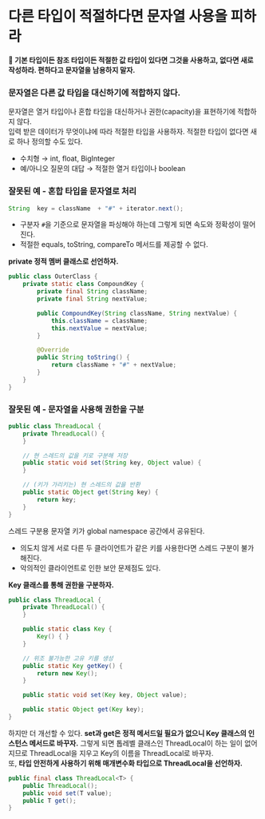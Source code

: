 # 다른 타입이 적절하다면 문자열 사용을 피하라
**📌 기본 타입이든 참조 타입이든 적절한 값 타입이 있다면 그것을 사용하고, 없다면 새로 작성하라. 편하다고 문자열을 남용하지 말자.**

### 문자열은 다른 값 타입을 대신하기에 적합하지 않다.
문자열은 열거 타입이나 혼합 타입을 대신하거나 권한(capacity)을 표현하기에 적합하지 않다.   
입력 받은 데이터가 무엇이냐에 따라 적절한 타입을 사용하자. 적절한 타입이 없다면 새로 하나 정의할 수도 있다.
- 수치형 → int, float, BigInteger
- 예/아니오 질문의 대답 → 적절한 열거 타입이나 boolean

### 잘못된 예 - 혼합 타입을 문자열로 처리
```java
String  key = className  + "#" + iterator.next();
```
- 구분자 `#`을 기준으로 문자열을 파싱해야 하는데 그렇게 되면 속도와 정확성이 떨어진다.
- 적절한 equals, toString, compareTo 메서드를 제공할 수 없다.

**private 정적 멤버 클래스로 선언하자.**
```java
public class OuterClass {
	private static class CompoundKey {
		private final String className;
		private final String nextValue;

		public CompoundKey(String className, String nextValue) {
			this.className = className;
			this.nextValue = nextValue;
		}

		@Override
		public String toString() {
			return className + "#" + nextValue;
		}
	}
}
```

### 잘못된 예 - 문자열을 사용해 권한을 구분
```java
public class ThreadLocal {
	private ThreadLocal() {
	}

	// 현 스레드의 값을 키로 구분해 저장
	public static void set(String key, Object value) {
	}

	// (키가 가리키는) 현 스레드의 값을 반환
	public static Object get(String key) {
		return key;
	}
}
```
스레드 구분용 문자열 키가 global namespace 공간에서 공유된다.
- 의도치 않게 서로 다른 두 클라이언트가 같은 키를 사용한다면 스레드 구분이 불가해진다.
- 악의적인 클라이언트로 인한 보안 문제점도 있다.

**Key 클래스를 통해 권한을 구분하자.**
```java
public class ThreadLocal {
	private ThreadLocal() {
	}

	public static class Key {
		Key() { }
	}

	// 위조 불가능한 고유 키를 생성
	public static Key getKey() {
		return new Key();
	}

	public static void set(Key key, Object value);

	public static Object get(Key key);
}
```
하지만 더 개선할 수 있다. **set과 get은 정적 메서드일 필요가 없으니 Key 클래스의 인스턴스 메서드로 바꾸자.** 그렇게 되면 톱레벨 클래스인 ThreadLocal이 하는 일이 없어지므로 ThreadLocal을 지우고 Key의 이름을 ThreadLocal로 바꾸자.   
또, **타입 안전하게 사용하기 위해 매개변수화 타입으로 ThreadLocal을 선언하자.**
```java
public final class ThreadLocal<T> {
	public ThreadLocal();
	public void set(T value);
	public T get();
}
```
